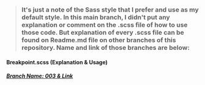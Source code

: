 > ### It's just a note of the Sass style that I prefer and use as my default style. In this main branch, I didn't put any explanation or comment on the **.scss** file of how to use those code. But explanation of every .scss file can be found on Readme.md file on other branches of this repository. Name and link of those branches are below:

#### Breakpoint.scss (Explanation & Usage) <br/>
##### [Branch Name: 003 & Link](https://github.com/Rasaf-Ibrahim/Sass--Boilerplates/tree/003)<br/>


